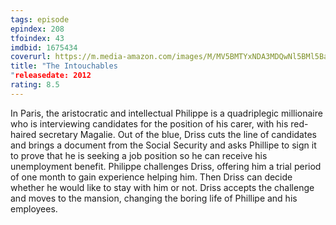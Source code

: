 ```yaml
---
tags: episode
epindex: 208
tfoindex: 43
imdbid: 1675434
coverurl: https://m.media-amazon.com/images/M/MV5BMTYxNDA3MDQwNl5BMl5BanBnXkFtZTcwNTU4Mzc1Nw@@._V1_SY300_CR0,0,202,300_.jpg
title: "The Intouchables
"releasedate: 2012
rating: 8.5
---
```


In Paris, the aristocratic and intellectual Philippe is a quadriplegic millionaire who is interviewing candidates for the position of his carer, with his red-haired secretary Magalie. Out of the blue, Driss cuts the line of candidates and brings a document from the Social Security and asks Phillipe to sign it to prove that he is seeking a job position so he can receive his unemployment benefit. Philippe challenges Driss, offering him a trial period of one month to gain experience helping him. Then Driss can decide whether he would like to stay with him or not. Driss accepts the challenge and moves to the mansion, changing the boring life of Phillipe and his employees.
